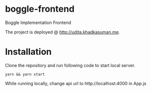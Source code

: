 # boggle-frontend
Boggle Implementation Frontend

The project is deployed @ http://udita.khadkasuman.me.

# Installation
Clone the repository and run following code to start local server.
``` 
yarn && yarn start 
```
While running locally, change api url to http://localhost:4000 in App.js
